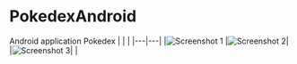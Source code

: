 # PokedexAndroid
Android application Pokedex
|   |   |
|---|---|
|![Screenshot 1](https://github.com/IramML/PokedexAndroid/blob/master/Images/Screenshot00.png) |![Screenshot 2](https://github.com/IramML/PokedexAndroid/blob/master/Images/Screenshot01.png)|
|![Screenshot 3](https://github.com/IramML/PokedexAndroid/blob/master/Images/Screenshot02.png)|   |